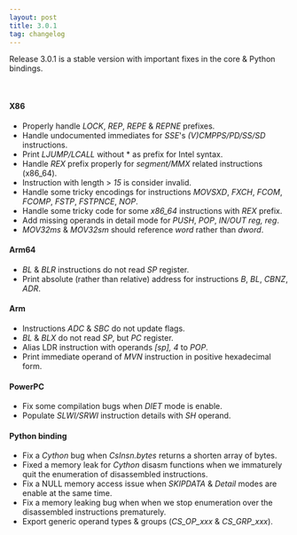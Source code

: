 ```yaml
---
layout: post
title: 3.0.1
tag: changelog
---
```


Release 3.0.1 is a stable version with important fixes in the core & Python bindings.

<br>


#### X86

- Properly handle *LOCK*, *REP*, *REPE* & *REPNE* prefixes.
- Handle undocumented immediates for *SSE*'s *(V)CMPPS/PD/SS/SD* instructions.
- Print *LJUMP/LCALL* without * as prefix for Intel syntax.
- Handle *REX* prefix properly for *segment/MMX* related instructions (x86_64).
- Instruction with length > *15* is consider invalid.
- Handle some tricky encodings for instructions *MOVSXD*, *FXCH*, *FCOM*, *FCOMP*,
  *FSTP*, *FSTPNCE*, *NOP*.
- Handle some tricky code for some *x86_64* instructions with *REX* prefix.
- Add missing operands in detail mode for *PUSH*, *POP*, *IN/OUT reg, reg*.
- *MOV32ms* & *MOV32sm* should reference *word* rather than *dword*.


#### Arm64

- *BL* & *BLR* instructions do not read *SP* register.
- Print absolute (rather than relative) address for instructions *B*, *BL*,
  *CBNZ*, *ADR*.


#### Arm

- Instructions *ADC* & *SBC* do not update flags.
- *BL* & *BLX* do not read *SP*, but *PC* register.
- Alias LDR instruction with operands *[sp], 4* to *POP*.
- Print immediate operand of *MVN* instruction in positive hexadecimal form.


#### PowerPC

- Fix some compilation bugs when *DIET* mode is enable.
- Populate *SLWI/SRWI* instruction details with *SH* operand.


#### Python binding

- Fix a *Cython* bug when *CsInsn.bytes* returns a shorten array of bytes.
- Fixed a memory leak for *Cython* disasm functions when we immaturely quit
  the enumeration of disassembled instructions.
- Fix a NULL memory access issue when *SKIPDATA* & *Detail* modes are enable
  at the same time.
- Fix a memory leaking bug when when we stop enumeration over the disassembled
  instructions prematurely.
- Export generic operand types & groups (*CS_OP_xxx* & *CS_GRP_xxx*).

